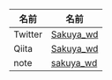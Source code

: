 
| 名前 | 名前 |
----|-----
| Twitter | [Sakuya_wd](https://twitter.com/Sakuya_wd) |
| Qiita | [Sakuya_wd](https://qiita.com/Sakuya_wd) |
| note | [sakuya_wd](https://note.com/sakuya_wd)|


